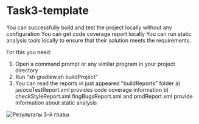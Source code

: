 # Task3-template

You can successfully build and test the project locally without any configuration
You can get code coverage report locally
You can run static analysis tools locally to ensure that their solution meets the requirements.

For this you need:
1) Open a command prompt or any similar program in your project directory
2) Run "sh gradlew.sh buildProject"
3) You can read the reports in just appeared "buildReports" folder
	a) jacocoTestReport.xml provides code coverage information
	b) checkStyleReport.xml fingBugsReport.xml and pmdReport.xml provide information about static analysis

![Результаты 3-й главы](https://user-images.githubusercontent.com/24904825/101683663-ee5f4780-3a6d-11eb-8306-78c41c2a3d3f.PNG)
